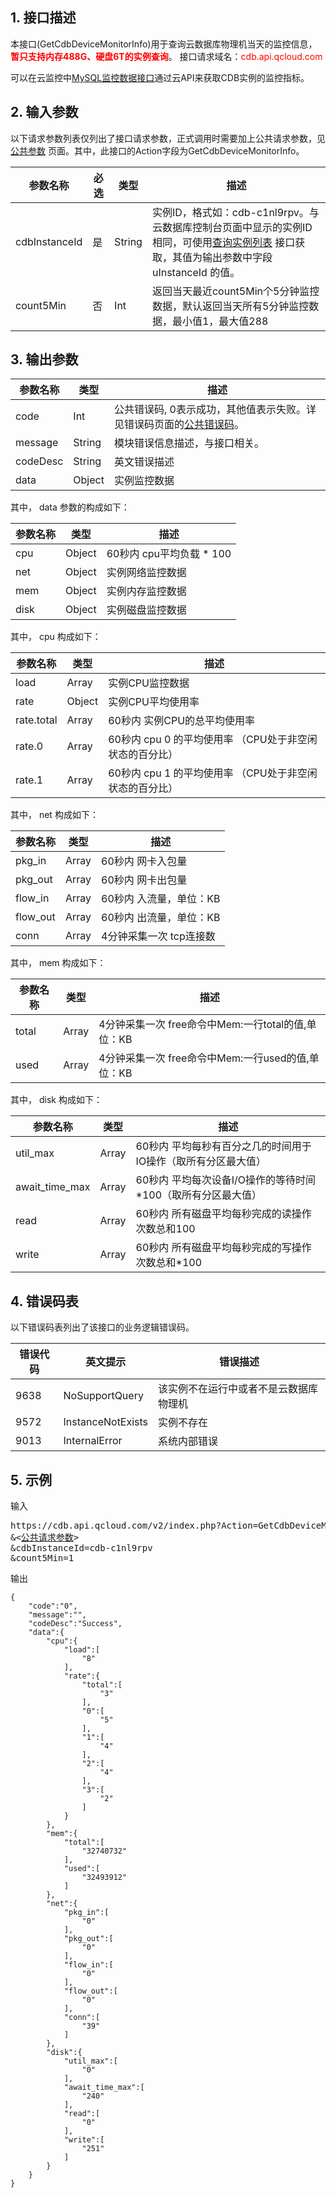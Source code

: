 ## 1. 接口描述
本接口(GetCdbDeviceMonitorInfo)用于查询云数据库物理机当天的监控信息，<font style="color:red">**暂只支持内存488G、硬盘6T的实例查询**</font>。
接口请求域名：<font style="color:red">cdb.api.qcloud.com</font>

可以在云监控中[MySQL监控数据接口](http://tcecqpoc.fsphere.cn/document/api/248/11006)通过云API来获取CDB实例的监控指标。


## 2. 输入参数
以下请求参数列表仅列出了接口请求参数，正式调用时需要加上公共请求参数，见 [公共参数](http://tcecqpoc.fsphere.cn/document/api/236/6921) 页面。其中，此接口的Action字段为GetCdbDeviceMonitorInfo。

| 参数名称 | 必选  | 类型 | 描述 |
|---------|---------|---------|---------|
| cdbInstanceId | 是 | String | 实例ID，格式如：cdb-c1nl9rpv。与云数据库控制台页面中显示的实例ID相同，可使用[查询实例列表](/doc/api/253/1266) 接口获取，其值为输出参数中字段 uInstanceId 的值。 |
| count5Min | 否 | Int | 返回当天最近count5Min个5分钟监控数据，默认返回当天所有5分钟监控数据，最小值1，最大值288|


## 3. 输出参数
| 参数名称 | 类型 | 描述 |
|---------|---------|---------|
| code | Int | 公共错误码, 0表示成功，其他值表示失败。详见错误码页面的<a href='http://tcecqpoc.fsphere.cn/doc/api/372/%E9%94%99%E8%AF%AF%E7%A0%81#1.E3.80.81.E5.85.AC.E5.85.B1.E9.94.99.E8.AF.AF.E7.A0.81' title='公共错误码'>公共错误码</a>。|
| message | String | 模块错误信息描述，与接口相关。|
| codeDesc | String | 英文错误描述 |
| data | Object | 实例监控数据 |
其中， data 参数的构成如下：

| 参数名称 | 类型 | 描述 |
|---------|---------|---------|
| cpu | Object | 60秒内 cpu平均负载 * 100 | 
| net | Object | 实例网络监控数据 | 
| mem | Object | 实例内存监控数据 | 
| disk | Object | 实例磁盘监控数据 |
其中， cpu 构成如下：

| 参数名称 | 类型 | 描述 |
|---------|---------|---------|
| load | Array | 实例CPU监控数据 | 
| rate | Object | 实例CPU平均使用率 | 
| rate.total | Array | 60秒内 实例CPU的总平均使用率 |
| rate.0 | Array | 60秒内 cpu 0 的平均使用率 （CPU处于非空闲状态的百分比） | 
| rate.1 | Array | 60秒内 cpu 1 的平均使用率 （CPU处于非空闲状态的百分比） |
其中， net 构成如下：

| 参数名称 | 类型 | 描述 |
|---------|---------|---------|
| pkg_in | Array | 60秒内 网卡入包量 | 
| pkg_out | Array | 60秒内 网卡出包量 | 
| flow_in | Array | 60秒内 入流量，单位：KB | 
| flow_out | Array | 60秒内 出流量，单位：KB | 
| conn | Array | 4分钟采集一次  tcp连接数 | 
其中， mem 构成如下：

| 参数名称 | 类型 | 描述 |
|---------|---------|---------|
| total | Array | 4分钟采集一次 free命令中Mem:一行total的值,单位：KB | 
| used | Array | 4分钟采集一次 free命令中Mem:一行used的值,单位：KB | 
其中， disk 构成如下：

| 参数名称 | 类型 | 描述 |
|---------|---------|---------|
| util_max | Array | 60秒内 平均每秒有百分之几的时间用于IO操作（取所有分区最大值） | 
| await_time_max | Array | 60秒内 平均每次设备I/O操作的等待时间*100（取所有分区最大值） | 
| read | Array | 60秒内 所有磁盘平均每秒完成的读操作次数总和100 | 
| write | Array | 60秒内 所有磁盘平均每秒完成的写操作次数总和*100 | 


## 4. 错误码表
以下错误码表列出了该接口的业务逻辑错误码。

| 错误代码 | 英文提示 | 错误描述 |
|---------|---------|---------|
| 9638 | NoSupportQuery | 该实例不在运行中或者不是云数据库物理机 |
| 9572 | InstanceNotExists | 实例不存在 |
| 9013 | InternalError | 系统内部错误 |


## 5. 示例
输入
<pre>
https://cdb.api.qcloud.com/v2/index.php?Action=GetCdbDeviceMonitorInfo
&<<a href="/document/product/236/6921">公共请求参数</a>>
&cdbInstanceId=cdb-c1nl9rpv
&count5Min=1
</pre>

输出
```
{
    "code":"0",
    "message":"",
    "codeDesc":"Success",
    "data":{
        "cpu":{
            "load":[
                "8"
            ],
            "rate":{
                "total":[
                    "3"
                ],
                "0":[
                    "5"
                ],
                "1":[
                    "4"
                ],
                "2":[
                    "4"
                ],
                "3":[
                    "2"
                ]
            }
        },
        "mem":{
            "total":[
                "32740732"
            ],
            "used":[
                "32493912"
            ]
        },
        "net":{
            "pkg_in":[
                "0"
            ],
            "pkg_out":[
                "0"
            ],
            "flow_in":[
                "0"
            ],
            "flow_out":[
                "0"
            ],
            "conn":[
                "39"
            ]
        },
        "disk":{
            "util_max":[
                "0"
            ],
            "await_time_max":[
                "240"
            ],
            "read":[
                "0"
            ],
            "write":[
                "251"
            ]
        }
    }
}
```

